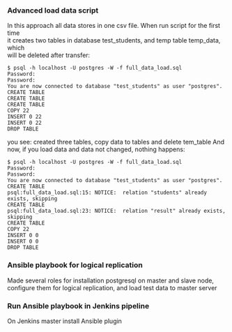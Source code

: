 ### Advanced load data script
In this approach all data stores in one csv file. When run script for the first time  
it creates two tables in database test_students, and temp table temp_data, which  
will be deleted after transfer:  
```angular2html
$ psql -h localhost -U postgres -W -f full_data_load.sql 
Password: 
Password: 
You are now connected to database "test_students" as user "postgres".
CREATE TABLE
CREATE TABLE
CREATE TABLE
COPY 22
INSERT 0 22
INSERT 0 22
DROP TABLE
```
you see: created three tables, copy data to tables and delete tem_table
And now, if you load data and data not changed, nothing happens:
```angular2html
$ psql -h localhost -U postgres -W -f full_data_load.sql 
Password: 
Password: 
You are now connected to database "test_students" as user "postgres".
CREATE TABLE
psql:full_data_load.sql:15: NOTICE:  relation "students" already exists, skipping
CREATE TABLE
psql:full_data_load.sql:23: NOTICE:  relation "result" already exists, skipping
CREATE TABLE
COPY 22
INSERT 0 0
INSERT 0 0
DROP TABLE
```

### Ansible playbook for logical replication
Made several roles for installation postgresql on master and slave node, configure them for logical replication,
and load test data to master server

### Run Ansible playbook in Jenkins pipeline
On Jenkins master install Ansible plugin